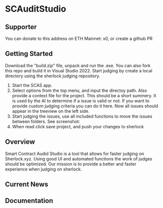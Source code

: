 # SCAuditStudio
## Supporter
You can donate to this address on ETH Mainnet: x0, or create a github PR
## Getting Started
Download the "build.zip" file, unpack and run the .exe. You can also fork this repo and build it in Visual Studio 2022.
Start judging by create a local directory using the sherlock judging repository.
1. Start the SCAS app.
2. Select options from the top menu, and input the directoy path. 
Also provide a context file for the project. This should be a short summery. 
It is used by the AI to determine if a issue is valid or not.
If you want to provide custom judging criteria you can do it here.
Now all issues should appear in the treeview on the left side.
3. Start judging the issues, use all included functions to move the issues between folders. See screenshot:
4. When read click save project, and push your changes to sherlock

## Overview
Smart Contract Audid Studio is a tool that allows for faster judging on Sherlock.xyz. Using good UI and automated functions the work of judges should be optimized.
Our mission is to provide a better and faster experience when judging on sherlock.
## Current News

## Documentation
 
